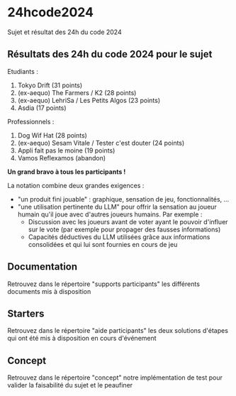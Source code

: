 # 24hcode2024
Sujet et résultat des 24h du code 2024

## Résultats des 24h du code 2024 pour le sujet

Etudiants :
1. Tokyo Drift (31 points)
2. (ex-aequo) The Farmers / K2 (28 points)
3. (ex-aequo) LehriSa / Les Petits Algos (23 points)
4. Asdia (17 points)

Professionnels :
1. Dog Wif Hat (28 points)
2. (ex-aequo) Sesam Vitale / Tester c'est douter (24 points)
3. Appli fait pas le moine (19 points)
4. Vamos Reflexamos (abandon)

**Un grand bravo à tous les participants !**

 La notation combine deux grandes exigences :
 - "un produit fini jouable" : graphique, sensation de jeu, fonctionnalités, ...
 - "une utilisation pertinente du LLM" pour offrir la sensation au joueur humain qu'il joue avec d'autres joueurs humains. Par exemple :
    - Discussion avec les joueurs avant de voter ayant le pouvoir d'influer sur le vote (par exemple pour propager des fausses informations)
    - Capacités déductives du LLM utilisées grâce aux informations consolidées et qui lui sont fournies en cours de jeu 


## Documentation

Retrouvez dans le répertoire "supports participants" les différents documents mis à disposition

## Starters

Retrouvez dans le répertoire "aide participants" les deux solutions d'étapes qui ont été mis à disposition en cours d'événement

## Concept

Retrouvez dans le répertoire "concept" notre implémentation de test pour valider la faisabilité du sujet et le peaufiner


